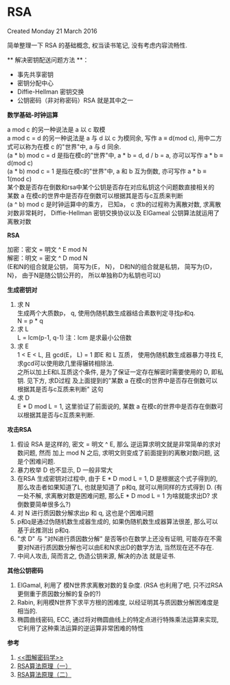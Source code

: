 RSA
===
Created Monday 21 March 2016

简单整理一下 RSA 的基础概念, 权当读书笔记, 没有考虑内容流畅性.  

** 解决密钥配送问题方法 **：

* 事先共享密钥
* 密钥分配中心
* Diffie-Hellman 密钥交换
* 公钥密码（非对称密码）RSA 就是其中之一  

**数学基础-时钟运算**  

a mod c 的另一种说法是 a 以 c 取模  
a mod c = d 的另一种说法是 a 与 d 以 c 为模同余, 写作 a ≡ d(mod c), 用中二方式可以称为在模 c 的"世界"中, a 与 d 同余.  
(a * b) mod c = d 是指在模c的"世界"中, a * b = d, d / b = a, 亦可以写作 a * b ≡ d(mod c)   
(a * b) mod c = 1 是指在模c的"世界"中, a 和 b 互为倒数, 亦可写作 a * b ≡ 1(mod c)  
某个数是否存在倒数和rsa中某个公钥是否存在对应私钥这个问题数直接相关的  
某数 a 在模c的世界中是否存在倒数可以根据其是否与c互质来判断  
(a ^ b) mod c 是时钟运算中的乘方， 已知a， c 求b的过程称为离散对数, 求离散对数非常耗时， Diffie-Hellman 密钥交换协议以及   ElGameal 公钥算法就运用了离散对数  

**RSA**  

加密：密文 = 明文 ^ E mod N  
解密：明文 = 密文 ^ D mod N  
(E和N的组合就是公钥， 简写为{E， N}， D和N的组合就是私钥， 简写为{D， N}， 由于N是随公钥公开的， 所以单独称D为私钥也可以)  

**生成密钥对**  

1. 求 N  
生成两个大质数p， q,  使用伪随机数生成器结合素数判定寻找p和q.  
N = p * q  
2. 求 L  
L = lcm(p-1, q-1)  注：lcm 是求最小公倍数   
3. 求 E  
 1 < E < L, 且 gcd(E， L) = 1 即E 和 L 互质， 使用伪随机数生成器暴力寻找 E, 求gcd可以使用欧几里得辗转相除法.  
之所以加上E和L互质这个条件, 是为了保证一定存在解密时需要使用的 D, 即私钥. 见下方, 求D过程 及上面提到的"某数 a   在模c的世界中是否存在倒数可以根据其是否与c互质来判断" 这句  
4. 求 D  
 E * D mod L = 1, 这里验证了前面说的, 某数 a 在模c的世界中是否存在倒数可以根据其是否与c互质来判断.  

**攻击RSA**  

1. 假设 RSA 是这样的, 密文 = 明文 ^ E,  那么 逆运算求明文就是非常简单的求对数问题, 然而 加上 mod N 之后,   求明文则变成了前面提到的离散对数问题, 这是个困难问题.  
2. 暴力枚举 D 也不显示, D 一般非常大  
3. 在RSA 生成密钥对过程中, 由于 E * D mod L = 1, D 是根据这个式子得到的, 那么攻击者如果知道了L, 也就是知道了 p和q,   就可以用同样的方式得到 D. (有一处不解, 求离散对数是困难问题, 那么E * D mod L = 1 为啥就能求出D? 求倒数要简单很多么?)  
4. 对 N 进行质因数分解求出p 和 q, 这也是个困难问题  
5. p和q是通过伪随机数生成器生成的, 如果伪随机数生成器算法很差, 那么可以基于此推测出 p和q.  
6. "求 D" 与 "对N进行质因数分解" 是否等价在数学上还没有证明, 可能存在不需要对N进行质因数分解也可以由E和N求出D的数学方法,   当然现在还不存在.  
7. 中间人攻击, 简而言之, 伪造公钥来源, 解决的办法 就是证书.  


**其他公钥密码**  

1. ElGamal, 利用了 模N世界求离散对数的复杂度. (RSA 也利用了吧, 只不过RSA更侧重于质因数分解的复杂的?)  
2. Rabin, 利用模N世界下求平方根的困难度, 以经证明其与质因数分解困难度是相当的.  
3. 椭圆曲线密码, ECC, 通过将对椭圆曲线上的特定点进行特殊乘法运算来实现, 它利用了这种乘法运算的逆运算非常困难的特性  

**参考**  

1. [<<图解密码学>>](https://book.douban.com/subject/26265544/)  
2. [RSA算法原理（一）](http://www.ruanyifeng.com/blog/2013/06/rsa_algorithm_part_one.html)  
3. [RSA算法原理（二）](http://www.ruanyifeng.com/blog/2013/07/rsa_algorithm_part_two.html)  
